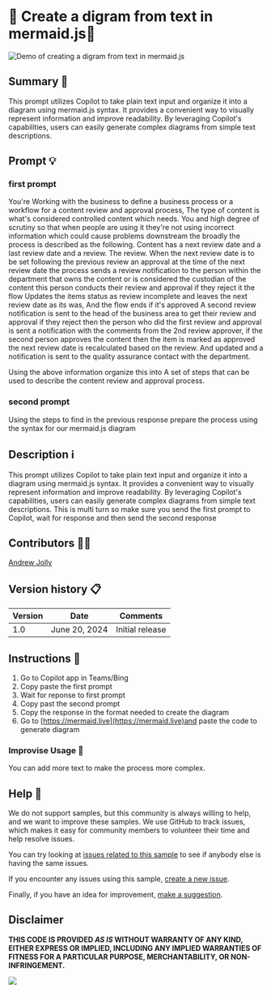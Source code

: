 # 🚀 Create a digram from text in mermaid.js📆

![Demo of creating a digram from text in mermaid.js](./assets/demo.gif)

## Summary 📜

This prompt utilizes Copilot to take plain text input and organize it into a diagram using mermaid.js syntax. It provides a convenient way to visually represent information and improve readability. By leveraging Copilot's capabilities, users can easily generate complex diagrams from simple text descriptions.

## Prompt 💡

### first prompt
You're Working with the business to define a business process or a workflow for a content review and approval process, The type of content is what's considered controlled content which needs. You and high degree of scrutiny so that when people are using it they're not using incorrect information which could cause problems downstream the broadly the process is described as the following. Content has a next review date and a last review date and a review. The review. When the next review date is to be set following the previous review an approval at the time of the next review date the process sends a review notification to the person within the department that owns the content or is considered the custodian of the content this person conducts their review and approval if they reject it the flow Updates the items status as review incomplete and leaves the next review date as its was, And the flow ends if it's approved A second review notification is sent to the head of the business area to get their review and approval if they reject then the person who did the first review and approval is sent a notification with the comments from the 2nd review approver, if the second person approves the content then the item is marked as approved the next review date is recalculated based on the review. And updated and a notification is sent to the quality assurance contact with the department.

Using the above information organize this into A set of steps that can be used to describe the content review and approval process.

### second prompt

Using the steps to find in the previous response prepare the process using the syntax for our mermaid.js diagram

## Description ℹ️

This prompt utilizes Copilot to take plain text input and organize it into a diagram using mermaid.js syntax. It provides a convenient way to visually represent information and improve readability. By leveraging Copilot's capabilities, users can easily generate complex diagrams from simple text descriptions.
This is multi turn so make sure you send the first prompt to Copilot, wait for response and then send the second response

## Contributors 👨‍💻

[Andrew Jolly](https://www.linkedin.com/in/andrewjolly/)

## Version history 📋

Version|Date|Comments
-------|----|--------
1.0|June 20, 2024|Initial release

## Instructions 📝


1. Go to Copilot app in Teams/Bing
2. Copy paste the first prompt
3. Wait for reponse to first prompt
4. Copy past the second prompt
5. Copy the response in the format needed to create the diagram
6. Go to [https://mermaid.live](https://mermaid.live)and paste the code to generate diagram

### Improvise Usage 🚀

You can add more text to make the process more complex.


## Help 💁

We do not support samples, but this community is always willing to help, and we want to improve these samples. We use GitHub to track issues, which makes it easy for  community members to volunteer their time and help resolve issues.

You can try looking at [issues related to this sample](https://github.com/pnp/copilot-prompts/issues?q=label%3A%22sample%3A%20YOUR-SAMPLE-NAME%22) to see if anybody else is having the same issues.

If you encounter any issues using this sample, [create a new issue](https://github.com/pnp/copilot-prompts/issues/new).

Finally, if you have an idea for improvement, [make a suggestion](https://github.com/pnp/copilot-prompts/issues/new).

## Disclaimer

**THIS CODE IS PROVIDED *AS IS* WITHOUT WARRANTY OF ANY KIND, EITHER EXPRESS OR IMPLIED, INCLUDING ANY IMPLIED WARRANTIES OF FITNESS FOR A PARTICULAR PURPOSE, MERCHANTABILITY, OR NON-INFRINGEMENT.**

![](https://m365-visitor-stats.azurewebsites.net/SamplesGallery/copilotprompts-m365-create-diagram-mermaid-prompt)

